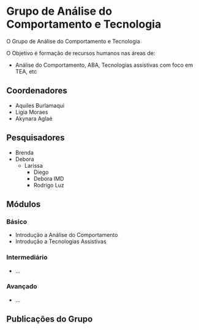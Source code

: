 # Grupo de Análise do Comportamento e Tecnologia

O Grupo de Análise do Comportamento e Tecnologia
 
O Objetivo é formação de recursos humanos nas áreas de:
* Análise do Comportamento, ABA, Tecnologias assistivas com foco em TEA, etc

## Coordenadores
* Aquiles Burlamaqui
* Ligia Moraes
* Akynara Aglaé


## Pesquisadores

* Brenda
* Debora
  - Larissa
     + Diego
     + Debora IMD
     + Rodrigo Luz

## Módulos 

### Básico
- Introdução a Análise do Comportamento
- Introdução a Tecnologias Assistivas
### Intermediário
- ...
### Avançado
- ...

## Publicações do Grupo




